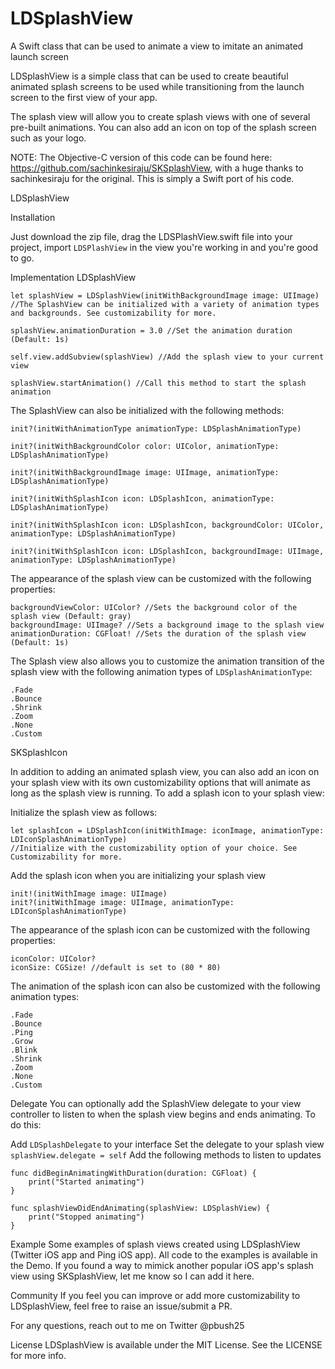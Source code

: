 # LDSplashView
A Swift class that can be used to animate a view to imitate an animated launch screen

LDSplashView is a simple class that can be used to create beautiful animated splash screens to be used while transitioning from the launch screen to the first view of your app. 

The splash view will allow you to create splash views with one of several pre-built animations. You can also add an icon on top of the splash screen such as your logo. 

NOTE: The Objective-C version of this code can be found here: https://github.com/sachinkesiraju/SKSplashView, with a huge thanks to sachinkesiraju for the original. This is simply a Swift port of his code. 

LDSplashView

 Installation

Just download the zip file, drag the LDSPlashView.swift file into your project, import `LDSPlashView` in the view you're working in and you're good to go. 

 Implementation
 LDSplashView

    let splashView = LDSplashView(initWithBackgroundImage image: UIImage) //The SplashView can be initialized with a variety of animation types and backgrounds. See customizability for more.

    splashView.animationDuration = 3.0 //Set the animation duration (Default: 1s)

    self.view.addSubview(splashView) //Add the splash view to your current view

    splashView.startAnimation() //Call this method to start the splash animation

The SplashView can also be initialized with the following methods:

    init?(initWithAnimationType animationType: LDSplashAnimationType)
    
    init?(initWithBackgroundColor color: UIColor, animationType: LDSplashAnimationType)
    
    init?(initWithBackgroundImage image: UIImage, animationType: LDSplashAnimationType)
    
    init?(initWithSplashIcon icon: LDSplashIcon, animationType: LDSplashAnimationType) 
    
    init?(initWithSplashIcon icon: LDSplashIcon, backgroundColor: UIColor, animationType: LDSplashAnimationType)
    
    init?(initWithSplashIcon icon: LDSplashIcon, backgroundImage: UIImage, animationType: LDSplashAnimationType)


The appearance of the splash view can be customized with the following properties:

    backgroundViewColor: UIColor? //Sets the background color of the splash view (Default: gray)
    backgroundImage: UIImage? //Sets a background image to the splash view
    animationDuration: CGFloat! //Sets the duration of the splash view (Default: 1s)
The Splash view also allows you to customize the animation transition of the splash view with the following animation types of `LDSplashAnimationType`:

    .Fade
    .Bounce
    .Shrink
    .Zoom
    .None
    .Custom
    
    
 SKSplashIcon

In addition to adding an animated splash view, you can also add an icon on your splash view with its own customizability options that will animate as long as the splash view is running. To add a splash icon to your splash view:

Initialize the splash view as follows:

    let splashIcon = LDSplashIcon(initWithImage: iconImage, animationType: LDIconSplashAnimationType)
    //Initialize with the customizability option of your choice. See Customizability for more.
Add the splash icon when you are initializing your splash view

    init!(initWithImage image: UIImage)
    init?(initWithImage image: UIImage, animationType: LDIconSplashAnimationType)

The appearance of the splash icon can be customized with the following properties:

    iconColor: UIColor?
    iconSize: CGSize! //default is set to (80 * 80)

The animation of the splash icon can also be customized with the following animation types:

    .Fade
    .Bounce
    .Ping
    .Grow
    .Blink
    .Shrink
    .Zoom
    .None
    .Custom

 Delegate
You can optionally add the SplashView delegate to your view controller to listen to when the splash view begins and ends animating. To do this:

Add `LDSplashDelegate` to your interface
Set the delegate to your splash view `splashView.delegate = self`
Add the following methods to listen to updates

    func didBeginAnimatingWithDuration(duration: CGFloat) {
        print("Started animating")
    }
    
    func splashViewDidEndAnimating(splashView: LDSplashView) {
        print("Stopped animating")
    }
    

Example
Some examples of splash views created using LDSplashView (Twitter iOS app and Ping iOS app). All code to the examples is available in the Demo. If you found a way to mimick another popular iOS app's splash view using SKSplashView, let me know so I can add it here.


 Community
If you feel you can improve or add more customizability to LDSplashView, feel free to raise an issue/submit a PR.

For any questions, reach out to me on Twitter @pbush25

 License
LDSplashView is available under the MIT License. See the LICENSE for more info.
